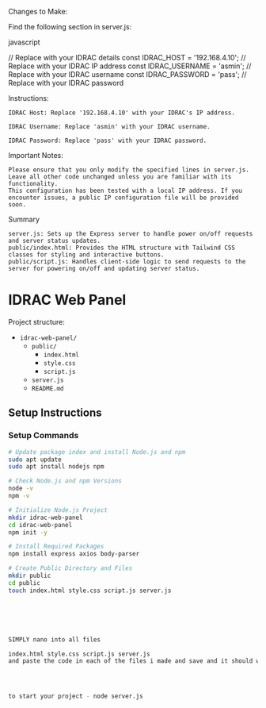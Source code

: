 Changes to Make:

Find the following section in server.js:

javascript

// Replace with your IDRAC details
const IDRAC_HOST = '192.168.4.10'; // Replace with your IDRAC IP address
const IDRAC_USERNAME = 'asmin'; // Replace with your IDRAC username
const IDRAC_PASSWORD = 'pass'; // Replace with your IDRAC password

Instructions:

    IDRAC Host: Replace '192.168.4.10' with your IDRAC's IP address.

    IDRAC Username: Replace 'asmin' with your IDRAC username.

    IDRAC Password: Replace 'pass' with your IDRAC password.

Important Notes:

    Please ensure that you only modify the specified lines in server.js.
    Leave all other code unchanged unless you are familiar with its functionality.
    This configuration has been tested with a local IP address. If you encounter issues, a public IP configuration file will be provided soon.










Summary

    server.js: Sets up the Express server to handle power on/off requests and server status updates.
    public/index.html: Provides the HTML structure with Tailwind CSS classes for styling and interactive buttons.
    public/script.js: Handles client-side logic to send requests to the server for powering on/off and updating server status.














# IDRAC Web Panel

Project structure:

- `idrac-web-panel/`
  - `public/`
    - `index.html`
    - `style.css`
    - `script.js`
  - `server.js`
  - `README.md`

## Setup Instructions

### Setup Commands

```bash
# Update package index and install Node.js and npm
sudo apt update
sudo apt install nodejs npm

# Check Node.js and npm Versions
node -v
npm -v

# Initialize Node.js Project
mkdir idrac-web-panel
cd idrac-web-panel
npm init -y

# Install Required Packages
npm install express axios body-parser

# Create Public Directory and Files
mkdir public
cd public
touch index.html style.css script.js server.js






SIMPLY nano into all files 

index.html style.css script.js server.js
and paste the code in each of the files i made and save and it should work 




to start your project - node server.js

